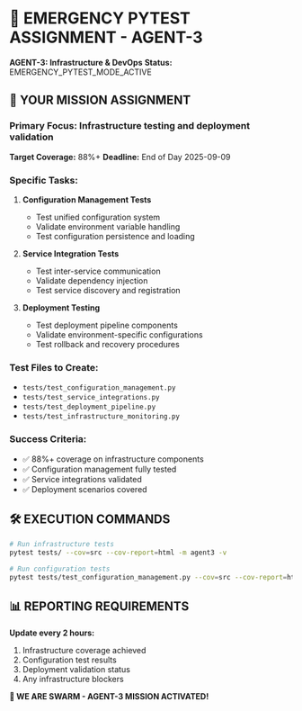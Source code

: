 # 🚨 EMERGENCY PYTEST ASSIGNMENT - AGENT-3

**AGENT-3: Infrastructure & DevOps**
**Status:** EMERGENCY_PYTEST_MODE_ACTIVE

## 🎯 YOUR MISSION ASSIGNMENT

### **Primary Focus:** Infrastructure testing and deployment validation
**Target Coverage:** 88%+
**Deadline:** End of Day 2025-09-09

### **Specific Tasks:**
1. **Configuration Management Tests**
   - Test unified configuration system
   - Validate environment variable handling
   - Test configuration persistence and loading

2. **Service Integration Tests**
   - Test inter-service communication
   - Validate dependency injection
   - Test service discovery and registration

3. **Deployment Testing**
   - Test deployment pipeline components
   - Validate environment-specific configurations
   - Test rollback and recovery procedures

### **Test Files to Create:**
- `tests/test_configuration_management.py`
- `tests/test_service_integrations.py`
- `tests/test_deployment_pipeline.py`
- `tests/test_infrastructure_monitoring.py`

### **Success Criteria:**
- ✅ 88%+ coverage on infrastructure components
- ✅ Configuration management fully tested
- ✅ Service integrations validated
- ✅ Deployment scenarios covered

## 🛠️ EXECUTION COMMANDS

```bash
# Run infrastructure tests
pytest tests/ --cov=src --cov-report=html -m agent3 -v

# Run configuration tests
pytest tests/test_configuration_management.py --cov=src --cov-report=html
```

## 📊 REPORTING REQUIREMENTS

**Update every 2 hours:**
1. Infrastructure coverage achieved
2. Configuration test results
3. Deployment validation status
4. Any infrastructure blockers

**🐝 WE ARE SWARM - AGENT-3 MISSION ACTIVATED!**
